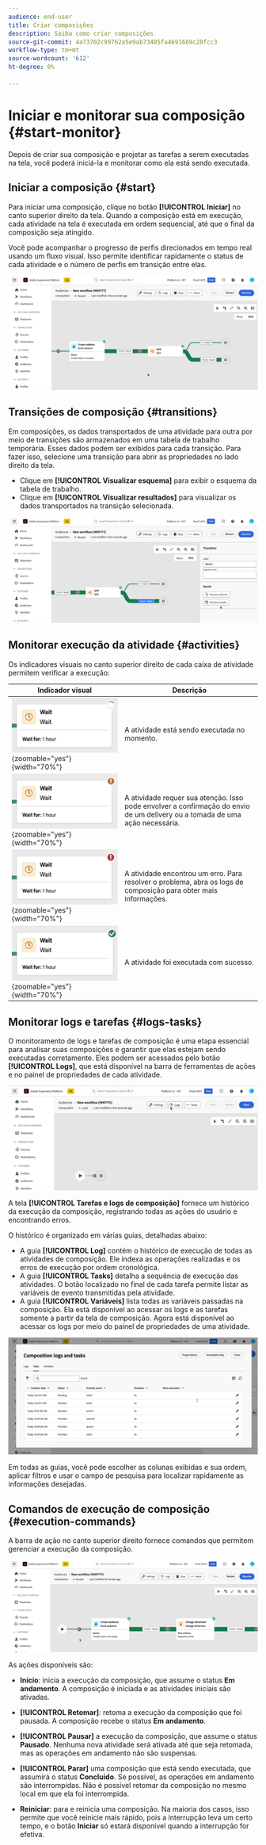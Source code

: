 ```yaml
---
audience: end-user
title: Criar composições
description: Saiba como criar composições
source-git-commit: 4a73702c99762a5e9ab73485fa46916b9c28fcc3
workflow-type: tm+mt
source-wordcount: '612'
ht-degree: 0%

---
```



# Iniciar e monitorar sua composição {#start-monitor}

Depois de criar sua composição e projetar as tarefas a serem executadas na tela, você poderá iniciá-la e monitorar como ela está sendo executada.

## Iniciar a composição {#start}

Para iniciar uma composição, clique no botão **[!UICONTROL Iniciar]** no canto superior direito da tela. Quando a composição está em execução, cada atividade na tela é executada em ordem sequencial, até que o final da composição seja atingido.

Você pode acompanhar o progresso de perfis direcionados em tempo real usando um fluxo visual. Isso permite identificar rapidamente o status de cada atividade e o número de perfis em transição entre elas.

![](assets/composition-visual-flow.png)

## Transições de composição {#transitions}

Em composições, os dados transportados de uma atividade para outra por meio de transições são armazenados em uma tabela de trabalho temporária. Esses dados podem ser exibidos para cada transição. Para fazer isso, selecione uma transição para abrir as propriedades no lado direito da tela.

* Clique em **[!UICONTROL Visualizar esquema]** para exibir o esquema da tabela de trabalho.
* Clique em **[!UICONTROL Visualizar resultados]** para visualizar os dados transportados na transição selecionada.

![](assets/transition-preview.png)

## Monitorar execução da atividade {#activities}

Os indicadores visuais no canto superior direito de cada caixa de atividade permitem verificar a execução:

| Indicador visual | Descrição |
|-----|------------|
| ![](assets/activity-status-pending.png){zoomable="yes"}{width="70%"} | A atividade está sendo executada no momento. |
| ![](assets/activity-status-orange.png){zoomable="yes"}{width="70%"} | A atividade requer sua atenção. Isso pode envolver a confirmação do envio de um delivery ou a tomada de uma ação necessária. |
| ![](assets/activity-status-red.png){zoomable="yes"}{width="70%"} | A atividade encontrou um erro. Para resolver o problema, abra os logs de composição para obter mais informações. |
| ![](assets/activity-status-green.png){zoomable="yes"}{width="70%"} | A atividade foi executada com sucesso. |

## Monitorar logs e tarefas {#logs-tasks}

O monitoramento de logs e tarefas de composição é uma etapa essencial para analisar suas composições e garantir que elas estejam sendo executadas corretamente. Eles podem ser acessados pelo botão **[!UICONTROL Logs]**, que está disponível na barra de ferramentas de ações e no painel de propriedades de cada atividade.

![](assets/logs-button.png)

A tela **[!UICONTROL Tarefas e logs de composição]** fornece um histórico da execução da composição, registrando todas as ações do usuário e encontrando erros.

<!-- à confirmer, pas trouvé dans les options = The workflow history is saved for the duration specified in the workflow execution options. During this duration, all the messages are therefore saved, even after a restart. If you do not want to save the messages from a previous execution, you have to purge the history by clicking the ![](assets/delete_darkgrey-24px.png) button.-->

O histórico é organizado em várias guias, detalhadas abaixo:

* A guia **[!UICONTROL Log]** contém o histórico de execução de todas as atividades de composição. Ele indexa as operações realizadas e os erros de execução por ordem cronológica.
* A guia **[!UICONTROL Tasks]** detalha a sequência de execução das atividades. O botão localizado no final de cada tarefa permite listar as variáveis de evento transmitidas pela atividade.
* A guia **[!UICONTROL Variáveis]** lista todas as variáveis passadas na composição. Ela está disponível ao acessar os logs e as tarefas somente a partir da tela de composição. Agora está disponível ao acessar os logs por meio do painel de propriedades de uma atividade.  <!-- à confirmer-->

![](assets/logs-tasks.png)

Em todas as guias, você pode escolher as colunas exibidas e sua ordem, aplicar filtros e usar o campo de pesquisa para localizar rapidamente as informações desejadas.

## Comandos de execução de composição {#execution-commands}

A barra de ação no canto superior direito fornece comandos que permitem gerenciar a execução da composição.

![](assets/execution-actions.png)

As ações disponíveis são:

* **Início**: inicia a execução da composição, que assume o status **Em andamento**. A composição é iniciada e as atividades iniciais são ativadas.

* **[!UICONTROL Retomar]**: retoma a execução da composição que foi pausada. A composição recebe o status **Em andamento**.

* **[!UICONTROL Pausar]** a execução da composição, que assume o status **Pausado**. Nenhuma nova atividade será ativada até que seja retomada, mas as operações em andamento não são suspensas.

* **[!UICONTROL Parar]** uma composição que está sendo executada, que assumirá o status **Concluído**. Se possível, as operações em andamento são interrompidas. Não é possível retomar da composição no mesmo local em que ela foi interrompida.

* **Reiniciar**: para e reinicia uma composição. Na maioria dos casos, isso permite que você reinicie mais rápido, pois a interrupção leva um certo tempo, e o botão **Iniciar** só estará disponível quando a interrupção for efetiva.
